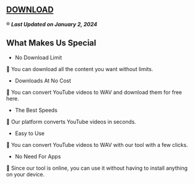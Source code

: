 ## [DOWNLOAD](https://ayzonfoundation.org/111/)

:registered: ***Last Updated on January 2, 2024***

## What Makes Us Special
+ No Download Limit

:key: You can download all the content you want without limits.
+ Downloads At No Cost

:key: You can convert YouTube videos to WAV and download them for free here.
+ The Best Speeds

:key: Our platform converts YouTube videos in seconds.
+ Easy to Use

:key: You can convert YouTube videos to WAV with our tool with a few clicks.
+ No Need For Apps

:key: Since our tool is online, you can use it without having to install anything on your device.

